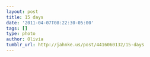 ```yaml
---
layout: post
title: 15 days
date: '2011-04-07T08:22:30-05:00'
tags: []
type: photo
author: Olivia
tumblr_url: http://jahnke.us/post/4416060132/15-days
---
```

